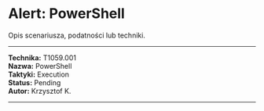 # Alert: PowerShell

Opis scenariusza, podatności lub techniki.

---

**Technika:** T1059.001  
**Nazwa:** PowerShell  
**Taktyki:** Execution  
**Status:** Pending  
**Autor:** Krzysztof K.  

---

<!--
Tactics: Execution
Technique ID: T1059.001
Technique Name: PowerShell
Status: Pending
--> 
